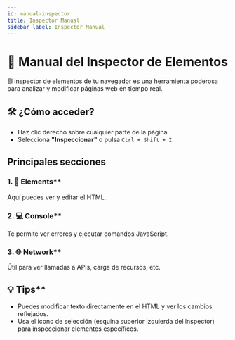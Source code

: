 ```yaml
---
id: manual-inspector
title: Inspector Manual
sidebar_label: Inspector Manual
---
```


# 📖 Manual del Inspector de Elementos 
El inspector de elementos de tu navegador es una herramienta 
poderosa para analizar y modificar páginas web en tiempo real.

##  🛠 ¿Cómo acceder?

- Haz clic derecho sobre cualquier parte de la página.
- Selecciona **"Inspeccionar"** o pulsa `Ctrl + Shift + I`.

## Principales secciones

### 1. 📄 Elements**
Aquí puedes ver y editar el HTML.

### 2. 💻 Console**
Te permite ver errores y ejecutar comandos JavaScript.

### 3. 🌐 Network**
Útil para ver llamadas a APIs, carga de recursos, etc.

##  💡 Tips**

- Puedes modificar texto directamente en el HTML y ver los cambios reflejados.
- Usa el icono de selección (esquina superior izquierda del inspector) para inspeccionar elementos específicos.
